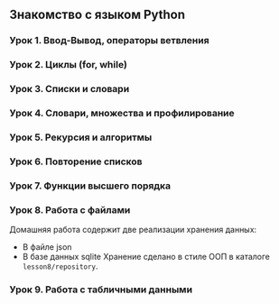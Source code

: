 ## Знакомство с языком Python

### Урок 1. Ввод-Вывод, операторы ветвления

### Урок 2. Циклы (for, while)

### Урок 3. Списки и словари

### Урок 4. Словари, множества и профилирование

### Урок 5. Рекурсия и алгоритмы

### Урок 6. Повторение списков

### Урок 7. Функции высшего порядка

### Урок 8. Работа с файлами
Домашняя работа содержит две реализации хранения данных:
+ В файле json
+ В базе данных sqlite
Хранение сделано в стиле ООП в каталоге `lesson8/repository`.

### Урок 9. Работа с табличными данными
